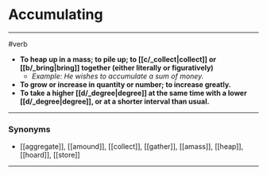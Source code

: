# Accumulating
---
#verb
- **To heap up in a mass; to pile up; to [[c/_collect|collect]] or [[b/_bring|bring]] together (either literally or figuratively)**
	- _Example: He wishes to accumulate a sum of money._
- **To grow or increase in quantity or number; to increase greatly.**
- **To take a higher [[d/_degree|degree]] at the same time with a lower [[d/_degree|degree]], or at a shorter interval than usual.**
---
### Synonyms
- [[aggregate]], [[amound]], [[collect]], [[gather]], [[amass]], [[heap]], [[hoard]], [[store]]
---
